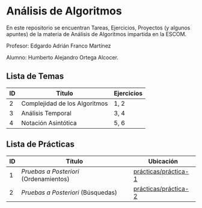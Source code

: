 # Análisis de Algoritmos

En este repositorio se encuentran Tareas, Ejercicios, Proyectos (y algunos apuntes) de la materia de 
Análisis de Algoritmos impartida en la ESCOM.

Profesor: Edgardo Adrián Franco Martínez

Alumno: Humberto Alejandro Ortega Alcocer.

## Lista de Temas

|ID|Título|Ejercicios|
|---|---|---|
|2|Complejidad de los Algoritmos|1, 2|
|3|Análisis Temporal|3, 4|
|4|Notación Asintótica|5, 6|


## Lista de Prácticas

|ID|Título|Ubicación|
|---|---|---|
|1|_Pruebas a Posteriori_ (Ordenamientos)|[prácticas/práctica-1][practica-1]|
|2|_Pruebas a Posteriori_ (Búsquedas)|[prácticas/práctica-2][practica-2]|


<!-- Referencias -->
[practica-1]: /prácticas/práctica-1/README.md
[practica-2]: /prácticas/práctica-2/README.md
